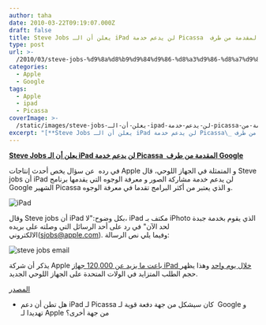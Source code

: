 ```yaml
---
author: taha
date: 2010-03-22T09:19:07.000Z
draft: false
title: Steve Jobs يعلن أن الـ iPad لن يدعم خدمة Picassa  المقدمة من طرف Google
type: post
url: >-
  /2010/03/steve-jobs-%d9%8a%d8%b9%d9%84%d9%86-%d8%a3%d9%86-%d8%a7%d9%84%d9%80-ipad-%d9%84%d9%86-%d9%8a%d8%af%d8%b9%d9%85-%d8%ae%d8%af%d9%85%d8%a9-picassa-%d8%a7%d9%84%d9%85%d9%82%d8%af%d9%85%d8%a9-%d9%85%d9%86/
categories:
  - Apple
  - Google
tags:
  - Apple
  - ipad
  - Picassa
coverImage: >-
  /static/images/steve-jobs-يعلن-أن-الـ-ipad-لن-يدعم-خدمة-picassa-المقدمة-من/ipad-3g.jpg
excerpt: "[**Steve Jobs يعلن أن الـ iPad لن يدعم خدمة Picassa\_ المقدمة من طرف Google**](https://www.it-scoop.com/2010/03/steve-jobs-%d9%8a%d8%b9%d9%84%d9%86-%d8%a3%d9%86-%d8%a7%d9%84%d9%80-ipad-%d9%84%d9%86-%d9%8a%d8%af%d8%b9%d9%85-%d8%ae%d8%af%d9%85%d8%a9-picassa-%d8%a7%d9%84%d9%85%d9%82%d8%af%d9%85%d8%a9-%d9%85%d9%86/)\n\nفي رده\_ عن سؤال يخص أحدث إنتاجات Apple و المتمثلة في الجهاز اللوحي، قال Steve jobs أن iPad لن يدعم خدمة مشاركة الصور و معرفة الوجوه التي"
---
```

[**Steve Jobs يعلن أن الـ iPad لن يدعم خدمة Picassa  المقدمة من طرف Google**](https://www.it-scoop.com/2010/03/steve-jobs-%d9%8a%d8%b9%d9%84%d9%86-%d8%a3%d9%86-%d8%a7%d9%84%d9%80-ipad-%d9%84%d9%86-%d9%8a%d8%af%d8%b9%d9%85-%d8%ae%d8%af%d9%85%d8%a9-picassa-%d8%a7%d9%84%d9%85%d9%82%d8%af%d9%85%d8%a9-%d9%85%d9%86/)

في رده  عن سؤال يخص أحدث إنتاجات Apple و المتمثلة في الجهاز اللوحي، قال Steve jobs أن iPad لن يدعم خدمة مشاركة الصور و معرفة الوجوه التي يقدمها برنامج Google الشهير Picassa و الذي يعتبر من أكثر البرامج تقدما في معرفة الوجوه.

![iPad](/static/images/steve-jobs-يعلن-أن-الـ-ipad-لن-يدعم-خدمة-picassa-المقدمة-من/ipad-3g.jpg)

وقال Steve jobs أن iPad بكل وضوح:"لا، iPad مكتف بـ iPhoto الذي يقوم بخدمة جبدة لحد الآن" في رد على أحد الرسائل التي وصلته على بريده الالكتروني(sjobs@apple.com). وفيما يلي نص الرسالة:

![steve jobs email](/static/images/steve-jobs-يعلن-أن-الـ-ipad-لن-يدعم-خدمة-picassa-المقدمة-من/sjobsmail.png)

يذكر أن شركة Apple [باعت ما يزيد عن 120,000 جهاز iPad خلال يوم واحد](https://www.it-scoop.com/2010/03/apple-%d8%aa%d8%a8%d9%8a%d8%b9-120000-%d8%ac%d9%87%d8%a7%d8%b2-ipad-%d8%ae%d9%84%d8%a7%d9%84-%d9%8a%d9%88%d9%85-%d9%88%d8%a7%d8%ad%d8%af/) وهذا يظهر حجم الطلب المتزايد في الولات المتحدة على الجهاز اللوحي الجديد.

[المصدر](http://mashable.com/2010/03/21/ipad-picasa/?utm_source=feedburner\&utm_medium=feed\&utm_campaign=Feed%3A+Mashable+%28Mashable%29)

-   هل تطن أن دعم iPad لـ Picassa كان سيشكل من جهة دفعة قوية لـ  Google و تهديدا لـ Apple من جهة أخرى؟
